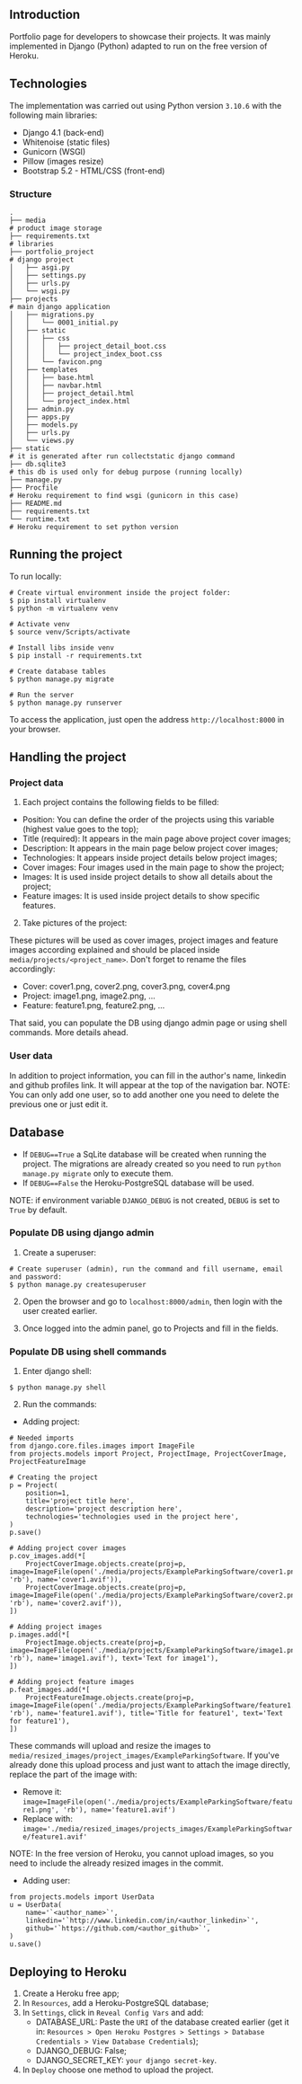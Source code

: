## Introduction

Portfolio page for developers to showcase their projects. It was mainly implemented in Django (Python) adapted to run on the free version of Heroku.


## Technologies

The implementation was carried out using Python version `3.10.6` with the following main libraries:

 - Django 4.1 (back-end)
 - Whitenoise (static files)
 - Gunicorn (WSGI)
 - Pillow (images resize)
 - Bootstrap 5.2 - HTML/CSS (front-end)

### Structure

```shell
.
├── media                                                                 # product image storage
├── requirements.txt                                                      # libraries
├── portfolio_project                                                     # django project
│   ├── asgi.py
│   ├── settings.py
│   ├── urls.py
│   └── wsgi.py
├── projects                                                              # main django application
│   ├── migrations.py
│   │   └── 0001_initial.py
│   ├── static
│   │   ├── css
│   │   │   ├── project_detail_boot.css
│   │   │   └── project_index_boot.css
│   │   └── favicon.png
│   ├── templates
│   │   ├── base.html
│   │   ├── navbar.html
│   │   ├── project_detail.html
│   │   └── project_index.html
│   ├── admin.py
│   ├── apps.py
│   ├── models.py
│   ├── urls.py
│   └── views.py
├── static                                                                # it is generated after run collectstatic django command
├── db.sqlite3                                                            # this db is used only for debug purpose (running locally)
├── manage.py
├── Procfile                                                              # Heroku requirement to find wsgi (gunicorn in this case)
├── README.md
├── requirements.txt
└── runtime.txt                                                           # Heroku requirement to set python version
```


## Running the project

To run locally:

```shell
# Create virtual environment inside the project folder:
$ pip install virtualenv
$ python -m virtualenv venv

# Activate venv
$ source venv/Scripts/activate

# Install libs inside venv
$ pip install -r requirements.txt

# Create database tables
$ python manage.py migrate

# Run the server
$ python manage.py runserver
```

To access the application, just open the address `http://localhost:8000` in your browser.


## Handling the project

### Project data

1. Each project contains the following fields to be filled:

 * Position: You can define the order of the projects using this variable (highest value goes to the top);
 * Title (required): It appears in the main page above project cover images;
 * Description: It appears in the main page below project cover images;
 * Technologies: It appears inside project details below project images;
 * Cover images: Four images used in the main page to show the project;
 * Images: It is used inside project details to show all details about the project;
 * Feature images: It is used inside project details to show specific features.

2. Take pictures of the project:

These pictures will be used as cover images, project images and feature images according explained and should be placed inside `media/projects/<project_name>`.
Don't forget to rename the files accordingly:
 * Cover: cover1.png, cover2.png, cover3.png, cover4.png
 * Project: image1.png, image2.png, ...
 * Feature: feature1.png, feature2.png, ...

That said, you can populate the DB using django admin page or using shell commands. More details ahead.

### User data

In addition to project information, you can fill in the author's name, linkedin and github profiles link. It will appear at the top of the navigation bar.
NOTE: You can only add one user, so to add another one you need to delete the previous one or just edit it.


## Database

* If `DEBUG==True` a SqLite database will be created when running the project. The migrations are already created so you need to run `python manage.py migrate` only to execute them.
* If `DEBUG==False` the Heroku-PostgreSQL database will be used.

NOTE: if environment variable `DJANGO_DEBUG` is not created, `DEBUG` is set to `True` by default.

### Populate DB using django admin

1. Create a superuser:
```shell
# Create superuser (admin), run the command and fill username, email and password:
$ python manage.py createsuperuser
```

2. Open the browser and go to `localhost:8000/admin`, then login with the user created earlier.

3. Once logged into the admin panel, go to Projects and fill in the fields.

### Populate DB using shell commands

1. Enter django shell:
```shell
$ python manage.py shell
```

2. Run the commands:

* Adding project:
```shell
# Needed imports
from django.core.files.images import ImageFile
from projects.models import Project, ProjectImage, ProjectCoverImage, ProjectFeatureImage

# Creating the project
p = Project(
    position=1,
    title='project title here',
    description='project description here',
    technologies='technologies used in the project here',
)
p.save()

# Adding project cover images
p.cov_images.add(*[
    ProjectCoverImage.objects.create(proj=p, image=ImageFile(open('./media/projects/ExampleParkingSoftware/cover1.png', 'rb'), name='cover1.avif')),
    ProjectCoverImage.objects.create(proj=p, image=ImageFile(open('./media/projects/ExampleParkingSoftware/cover2.png', 'rb'), name='cover2.avif')),
])

# Adding project images
p.images.add(*[
    ProjectImage.objects.create(proj=p, image=ImageFile(open('./media/projects/ExampleParkingSoftware/image1.png', 'rb'), name='image1.avif'), text='Text for image1'),
])

# Adding project feature images
p.feat_images.add(*[
    ProjectFeatureImage.objects.create(proj=p, image=ImageFile(open('./media/projects/ExampleParkingSoftware/feature1.png', 'rb'), name='feature1.avif'), title='Title for feature1', text='Text for feature1'),
])
```

These commands will upload and resize the images to `media/resized_images/project_images/ExampleParkingSoftware`. If you've already done this upload process and just want to attach the image directly, replace the part of the image with:
 * Remove it: `image=ImageFile(open('./media/projects/ExampleParkingSoftware/feature1.png', 'rb'), name='feature1.avif')`
 * Replace with: `image='./media/resized_images/projects_images/ExampleParkingSoftware/feature1.avif'`

NOTE: In the free version of Heroku, you cannot upload images, so you need to include the already resized images in the commit.

* Adding user:

```shell
from projects.models import UserData
u = UserData(
    name='`<author_name>`',
    linkedin='`http://www.linkedin.com/in/<author_linkedin>`',
    github='`https://github.com/<author_github>`',
)
u.save()
```

## Deploying to Heroku

1. Create a Heroku free app;
2. In `Resources`, add a Heroku-PostgreSQL database;
3. In `Settings`, click in `Reveal Config Vars` and add:
    * DATABASE_URL: Paste the `URI` of the database created earlier (get it in: `Resources > Open Heroku Postgres > Settings > Database Credentials > View Database Credentials`);
    * DJANGO_DEBUG: False;
    * DJANGO_SECRET_KEY: `your django secret-key`.
4. In `Deploy` choose one method to upload the project.
